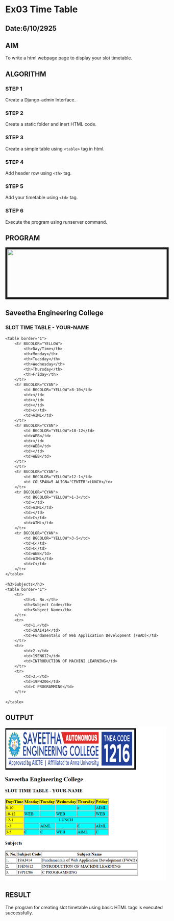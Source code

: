 # Ex03 Time Table
## Date:6/10/2925

## AIM
To write a html webpage page to display your slot timetable.

## ALGORITHM
### STEP 1
Create a Django-admin Interface.

### STEP 2
Create a static folder and inert HTML code.

### STEP 3
Create a simple table using ```<table>``` tag in html.

### STEP 4
Add header row using ```<th>``` tag.

### STEP 5
Add your timetable using ```<td>``` tag.

### STEP 6
Execute the program using runserver command.

## PROGRAM

<!DOCTYPE html>
<html>
<head>
    <title>Slot Time Table - karthiga sri</title>
</head>
<body>
    <IMG SRC="/static/logo.png"HEIGHT="150"WIDTH="500"BORDER=6>
    <h2>Saveetha Engineering College</h2>
    <h3>SLOT TIME TABLE - YOUR-NAME</h3>

    <table border="1">
        <tr BGCOLOR="YELLOW">
            <th>Day/Time</th>
            <th>Monday</th>
            <th>Tuesday</th>
            <th>Wednesday</th>
            <th>Thursday</th>
            <th>Friday</th>
        </tr>
        <tr BGCOLOR="CYAN">
            <td BGCOLOR="YELLOW">8-10</td>
            <td></td>
            <td></td>
            <td></td>
            <td>c</td>
            <td>AIML</td>
        </tr>
        <tr BGCOLOR="CYAN">
            <td BGCOLOR="YELLOW">10-12</td>
            <td>WEB</td>
            <td></td>
            <td>WEB</td>
            <td></td>
            <td>WEB</td>
        </tr>
        </tr>
        <tr BGCOLOR="CYAN">
            <td BGCOLOR="YELLOW">12-1</td>
            <td COLSPAN=5 ALIGN="CENTER">LUNCH</td>
        </tr>
        <tr BGCOLOR="CYAN">
            <td BGCOLOR="YELLOW">1-3</td>
            <td></td>
            <td>AIML</td>
            <td></td>
            <td>C</td>
            <td>AIML</td>
        </tr>
        <tr BGCOLOR="CYAN">
            <td BGCOLOR="YELLOW">3-5</td>
            <td>C</td>
            <td>C</td>
            <td>WEB</td>
            <td>AIML</td>
            <td>C</td>
        </tr>
    </table>

    <h3>Subjects</h3>
    <table border="1">
        <tr>
            <th>S. No.</th>
            <th>Subject Code</th>
            <th>Subject Name</th>
        </tr>
        <tr>
            <td>1.</td>
            <td>19AI414</td>
            <td>Fundamentals of Web Application Development (FWAD)</td>
        </tr>
        <tr>
            <td>2.</td>
            <td>19EN612</td>
            <td>INTRODUCTION OF MACHINI LEARNING</td>
        </tr>
        <tr>
            <td>3.</td>
            <td>19PH206</td>
            <td>C PROGRAMMING</td>
        </tr>
        
    </table>
</body>
</html>

## OUTPUT
![alt text](<Screenshot 2025-10-06 141430.png>)

## RESULT
The program for creating slot timetable using basic HTML tags is executed successfully.
